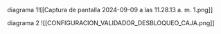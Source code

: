 diagrama 1![[Captura de pantalla 2024-09-09 a las 11.28.13 a. m. 1.png]]

diagrama 2 ![[CONFIGURACION_VALIDADOR_DESBLOQUEO_CAJA.png]]

